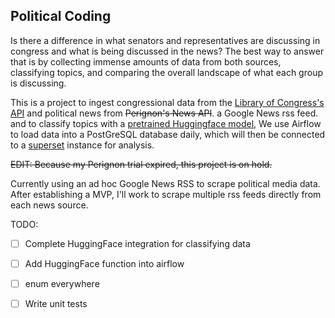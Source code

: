 ## Political Coding

Is there a difference in what senators and representatives are discussing in congress and what is being discussed in the news? The best way to answer that is by collecting immense amounts of data from both sources, classifying topics, and comparing the overall landscape of what each group is discussing.

This is a project to ingest congressional data from the [Library of Congress's API]([https://api.data.gov/docs/developer-manual/]) and political news from ~~Perignon's News API~~. a Google News rss feed. and to classify topics with a [pretrained Huggingface model](https://huggingface.co/poltextlab/xlm-roberta-large-english-legislative-cap-v3), We use Airflow to load data into a PostGreSQL database daily, which will then be connected to a [superset](https://superset.apache.org/) instance for analysis.

~~EDIT: Because my Perignon trial expired, this project is on hold.~~

Currently using an ad hoc Google News RSS to scrape political media data. After establishing a MVP, I'll work to scrape multiple rss feeds directly from each news source.

TODO:
- [ ] Complete HuggingFace integration for classifying data

- [ ] Add HuggingFace function into airflow

- [ ] enum everywhere

- [ ] Write unit tests
